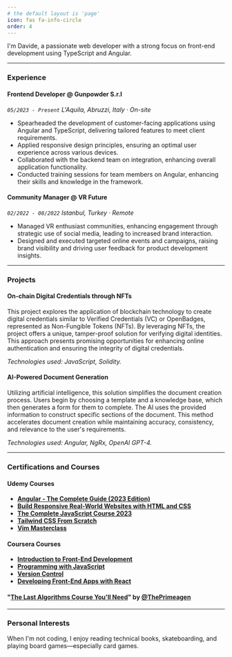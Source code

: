 ```yaml
---
# the default layout is 'page'
icon: fas fa-info-circle
order: 4
---
```


I'm Davide, a passionate web developer with a strong focus on front-end development using TypeScript and Angular.

---

### Experience

#### Frontend Developer @ Gunpowder S.r.l
_`05/2023 - Present` L'Aquila, Abruzzi, Italy · On-site_

- Spearheaded the development of customer-facing applications using Angular and TypeScript, delivering tailored features to meet client requirements.
- Applied responsive design principles, ensuring an optimal user experience across various devices.
- Collaborated with the backend team on integration, enhancing overall application functionality.
- Conducted training sessions for team members on Angular, enhancing their skills and knowledge in the framework.

#### Community Manager @ VR Future
_`02/2022 - 08/2022` Istanbul, Turkey · Remote_

- Managed VR enthusiast communities, enhancing engagement through strategic use of social media, leading to increased brand interaction.
- Designed and executed targeted online events and campaigns, raising brand visibility and driving user feedback for product development insights.

---

### Projects

#### On-chain Digital Credentials through NFTs
This project explores the application of blockchain technology to create digital credentials similar to Verified Credentials (VC) or OpenBadges, represented as Non-Fungible Tokens (NFTs). By leveraging NFTs, the project offers a unique, tamper-proof solution for verifying digital identities. This approach presents promising opportunities for enhancing online authentication and ensuring the integrity of digital credentials.

_Technologies used: JavaScript, Solidity._

#### AI-Powered Document Generation
Utilizing artificial intelligence, this solution simplifies the document creation process. Users begin by choosing a template and a knowledge base, which then generates a form for them to complete. The AI uses the provided information to construct specific sections of the document. This method accelerates document creation while maintaining accuracy, consistency, and relevance to the user's requirements.

_Technologies used: Angular, NgRx, OpenAI GPT-4._

---

### Certifications and Courses

#### Udemy Courses
- **[Angular - The Complete Guide (2023 Edition)](https://www.udemy.com/certificate/UC-e4dda295-9c78-441b-aae1-451db0c1ad44/)**
- **[Build Responsive Real-World Websites with HTML and CSS](https://www.udemy.com/certificate/UC-2bec81d8-67ef-468e-97d8-07ad6bb58936/)**
- **[The Complete JavaScript Course 2023](https://www.udemy.com/certificate/UC-cd23a732-be62-4d21-857a-4799f2bfba2a/)**
- **[Tailwind CSS From Scratch](https://www.udemy.com/certificate/UC-1566c965-c264-48f5-b70a-8916b6ca1aba/)**
- **[Vim Masterclass](https://www.udemy.com/certificate/UC-9430aefe-8fd0-4451-b134-643ee7bc9aa/)**

#### Coursera Courses
- **[Introduction to Front-End Development](https://www.coursera.org/account/accomplishments/certificate/SYJU6KW9JSTV)**
- **[Programming with JavaScript](https://www.coursera.org/account/accomplishments/certificate/T7TKX3G397KY)**
- **[Version Control](https://www.coursera.org/account/accomplishments/certificate/PBQXXA2MK9JH)**
- **[Developing Front-End Apps with React](https://www.coursera.org/account/accomplishments/certificate/AUBFJHX6QJMY)**

#### "[The Last Algorithms Course You'll Need](https://frontendmasters.com/courses/algorithms/)" by [@ThePrimeagen](https://twitter.com/ThePrimeagen)

---

### Personal Interests

When I'm not coding, I enjoy reading technical books, skateboarding, and playing board games—especially card games.

